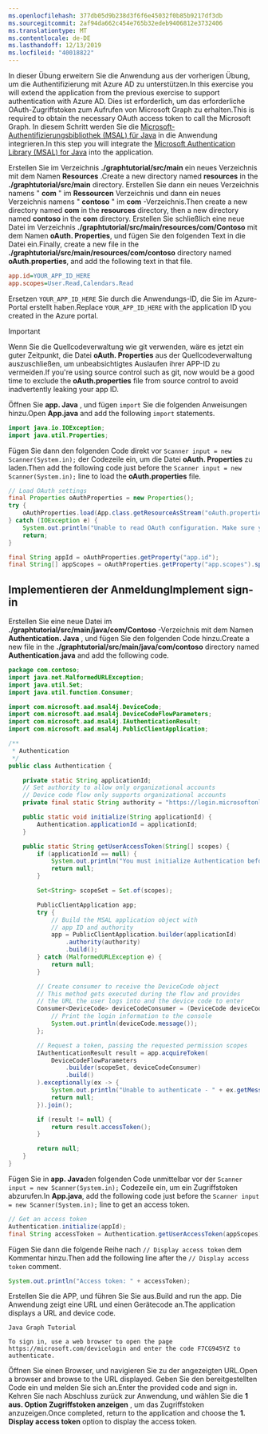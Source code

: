 ```yaml
---
ms.openlocfilehash: 377db05d9b238d3f6f6e45032f0b85b9217df3db
ms.sourcegitcommit: 2af94da662c454e765b32edeb9406812e3732406
ms.translationtype: MT
ms.contentlocale: de-DE
ms.lasthandoff: 12/13/2019
ms.locfileid: "40018822"
---
```

<!-- markdownlint-disable MD002 MD041 -->

<span data-ttu-id="f155b-101">In dieser Übung erweitern Sie die Anwendung aus der vorherigen Übung, um die Authentifizierung mit Azure AD zu unterstützen.</span><span class="sxs-lookup"><span data-stu-id="f155b-101">In this exercise you will extend the application from the previous exercise to support authentication with Azure AD.</span></span> <span data-ttu-id="f155b-102">Dies ist erforderlich, um das erforderliche OAuth-Zugriffstoken zum Aufrufen von Microsoft Graph zu erhalten.</span><span class="sxs-lookup"><span data-stu-id="f155b-102">This is required to obtain the necessary OAuth access token to call the Microsoft Graph.</span></span> <span data-ttu-id="f155b-103">In diesem Schritt werden Sie die [Microsoft-Authentifizierungsbibliothek (MSAL) für Java](https://github.com/AzureAD/microsoft-authentication-library-for-java) in die Anwendung integrieren.</span><span class="sxs-lookup"><span data-stu-id="f155b-103">In this step you will integrate the [Microsoft Authentication Library (MSAL) for Java](https://github.com/AzureAD/microsoft-authentication-library-for-java) into the application.</span></span>

<span data-ttu-id="f155b-104">Erstellen Sie im Verzeichnis **./graphtutorial/src/main** ein neues Verzeichnis mit dem Namen **Resources** .</span><span class="sxs-lookup"><span data-stu-id="f155b-104">Create a new directory named **resources** in the **./graphtutorial/src/main** directory.</span></span> <span data-ttu-id="f155b-105">Erstellen Sie dann ein neues Verzeichnis namens " **com** " im **Ressourcen** Verzeichnis und dann ein neues Verzeichnis namens " **contoso** " im **com** -Verzeichnis.</span><span class="sxs-lookup"><span data-stu-id="f155b-105">Then create a new directory named **com** in the **resources** directory, then a new directory named **contoso** in the **com** directory.</span></span> <span data-ttu-id="f155b-106">Erstellen Sie schließlich eine neue Datei im Verzeichnis **./graphtutorial/src/main/resources/com/Contoso** mit dem Namen **oAuth. Properties**, und fügen Sie den folgenden Text in die Datei ein.</span><span class="sxs-lookup"><span data-stu-id="f155b-106">Finally, create a new file in the **./graphtutorial/src/main/resources/com/contoso** directory named **oAuth.properties**, and add the following text in that file.</span></span>

```INI
app.id=YOUR_APP_ID_HERE
app.scopes=User.Read,Calendars.Read
```

<span data-ttu-id="f155b-107">Ersetzen `YOUR_APP_ID_HERE` Sie durch die Anwendungs-ID, die Sie im Azure-Portal erstellt haben.</span><span class="sxs-lookup"><span data-stu-id="f155b-107">Replace `YOUR_APP_ID_HERE` with the application ID you created in the Azure portal.</span></span>

> [!IMPORTANT]
> <span data-ttu-id="f155b-108">Wenn Sie die Quellcodeverwaltung wie git verwenden, wäre es jetzt ein guter Zeitpunkt, die Datei **oAuth. Properties** aus der Quellcodeverwaltung auszuschließen, um unbeabsichtigtes Auslaufen ihrer APP-ID zu vermeiden.</span><span class="sxs-lookup"><span data-stu-id="f155b-108">If you're using source control such as git, now would be a good time to exclude the **oAuth.properties** file from source control to avoid inadvertently leaking your app ID.</span></span>

<span data-ttu-id="f155b-109">Öffnen Sie **app. Java** , und fügen `import` Sie die folgenden Anweisungen hinzu.</span><span class="sxs-lookup"><span data-stu-id="f155b-109">Open **App.java** and add the following `import` statements.</span></span>

```java
import java.io.IOException;
import java.util.Properties;
```

<span data-ttu-id="f155b-110">Fügen Sie dann den folgenden Code direkt vor `Scanner input = new Scanner(System.in);` der Codezeile ein, um die Datei **oAuth. Properties** zu laden.</span><span class="sxs-lookup"><span data-stu-id="f155b-110">Then add the following code just before the `Scanner input = new Scanner(System.in);` line to load the **oAuth.properties** file.</span></span>

```java
// Load OAuth settings
final Properties oAuthProperties = new Properties();
try {
    oAuthProperties.load(App.class.getResourceAsStream("oAuth.properties"));
} catch (IOException e) {
    System.out.println("Unable to read OAuth configuration. Make sure you have a properly formatted oAuth.properties file. See README for details.");
    return;
}

final String appId = oAuthProperties.getProperty("app.id");
final String[] appScopes = oAuthProperties.getProperty("app.scopes").split(",");
```

## <a name="implement-sign-in"></a><span data-ttu-id="f155b-111">Implementieren der Anmeldung</span><span class="sxs-lookup"><span data-stu-id="f155b-111">Implement sign-in</span></span>

<span data-ttu-id="f155b-112">Erstellen Sie eine neue Datei im **./graphtutorial/src/main/java/com/Contoso** -Verzeichnis mit dem Namen **Authentication. Java** , und fügen Sie den folgenden Code hinzu.</span><span class="sxs-lookup"><span data-stu-id="f155b-112">Create a new file in the **./graphtutorial/src/main/java/com/contoso** directory named **Authentication.java** and add the following code.</span></span>

```java
package com.contoso;
import java.net.MalformedURLException;
import java.util.Set;
import java.util.function.Consumer;

import com.microsoft.aad.msal4j.DeviceCode;
import com.microsoft.aad.msal4j.DeviceCodeFlowParameters;
import com.microsoft.aad.msal4j.IAuthenticationResult;
import com.microsoft.aad.msal4j.PublicClientApplication;

/**
 * Authentication
 */
public class Authentication {

    private static String applicationId;
    // Set authority to allow only organizational accounts
    // Device code flow only supports organizational accounts
    private final static String authority = "https://login.microsoftonline.com/common/";

    public static void initialize(String applicationId) {
        Authentication.applicationId = applicationId;
    }

    public static String getUserAccessToken(String[] scopes) {
        if (applicationId == null) {
            System.out.println("You must initialize Authentication before calling getUserAccessToken");
            return null;
        }

        Set<String> scopeSet = Set.of(scopes);

        PublicClientApplication app;
        try {
            // Build the MSAL application object with
            // app ID and authority
            app = PublicClientApplication.builder(applicationId)
                .authority(authority)
                .build();
        } catch (MalformedURLException e) {
            return null;
        }

        // Create consumer to receive the DeviceCode object
        // This method gets executed during the flow and provides
        // the URL the user logs into and the device code to enter
        Consumer<DeviceCode> deviceCodeConsumer = (DeviceCode deviceCode) -> {
            // Print the login information to the console
            System.out.println(deviceCode.message());
        };

        // Request a token, passing the requested permission scopes
        IAuthenticationResult result = app.acquireToken(
            DeviceCodeFlowParameters
                .builder(scopeSet, deviceCodeConsumer)
                .build()
        ).exceptionally(ex -> {
            System.out.println("Unable to authenticate - " + ex.getMessage());
            return null;
        }).join();

        if (result != null) {
            return result.accessToken();
        }

        return null;
    }
}
```

<span data-ttu-id="f155b-113">Fügen Sie in **app. Java**den folgenden Code unmittelbar vor der `Scanner input = new Scanner(System.in);` Codezeile ein, um ein Zugriffstoken abzurufen.</span><span class="sxs-lookup"><span data-stu-id="f155b-113">In **App.java**, add the following code just before the `Scanner input = new Scanner(System.in);` line to get an access token.</span></span>

```java
// Get an access token
Authentication.initialize(appId);
final String accessToken = Authentication.getUserAccessToken(appScopes);
```

<span data-ttu-id="f155b-114">Fügen Sie dann die folgende Reihe nach `// Display access token` dem Kommentar hinzu.</span><span class="sxs-lookup"><span data-stu-id="f155b-114">Then add the following line after the `// Display access token` comment.</span></span>

```java
System.out.println("Access token: " + accessToken);
```

<span data-ttu-id="f155b-115">Erstellen Sie die APP, und führen Sie Sie aus.</span><span class="sxs-lookup"><span data-stu-id="f155b-115">Build and run the app.</span></span> <span data-ttu-id="f155b-116">Die Anwendung zeigt eine URL und einen Gerätecode an.</span><span class="sxs-lookup"><span data-stu-id="f155b-116">The application displays a URL and device code.</span></span>

```Shell
Java Graph Tutorial

To sign in, use a web browser to open the page https://microsoft.com/devicelogin and enter the code F7CG945YZ to authenticate.
```

<span data-ttu-id="f155b-117">Öffnen Sie einen Browser, und navigieren Sie zu der angezeigten URL.</span><span class="sxs-lookup"><span data-stu-id="f155b-117">Open a browser and browse to the URL displayed.</span></span> <span data-ttu-id="f155b-118">Geben Sie den bereitgestellten Code ein und melden Sie sich an.</span><span class="sxs-lookup"><span data-stu-id="f155b-118">Enter the provided code and sign in.</span></span> <span data-ttu-id="f155b-119">Kehren Sie nach Abschluss zurück zur Anwendung, und wählen Sie die **1 aus. Option Zugriffstoken anzeigen** , um das Zugriffstoken anzuzeigen.</span><span class="sxs-lookup"><span data-stu-id="f155b-119">Once completed, return to the application and choose the **1. Display access token** option to display the access token.</span></span>
